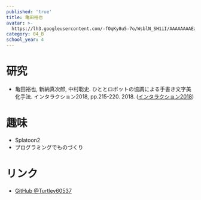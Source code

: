 ```yaml
---
published: 'true'
title: 亀田裕也
avatar: >-
  https://lh3.googleusercontent.com/-fOqKy8u5-7o/WsblN_SH1iI/AAAAAAAAEa4/3pQNpEKxKAU1EvLh3WFIOQXttVLGiswqwCE0YBhgL/s400-p/DSC06576.jpg
category: 04_B
school_year: 4
---
```

# **研究**

* 亀田裕也, 新納真次郎, 中村聡史. ひととロボットの協調による手書き文字美化手法. インタラクション2018, pp.215-220. 2018. ([インタラクション2018](http://www.interaction-ipsj.org/proceedings/2018/data/bib/1A09.html))

# 趣味

* Splatoon2
* プログラミングでものづくり

# リンク

* [GitHub @Turtley60537](https://github.com/Turtley60537)
